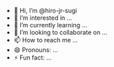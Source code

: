 - 👋 Hi, I’m @hiro-jr-sugi
- 👀 I’m interested in ...
- 🌱 I’m currently learning ...
- 💞️ I’m looking to collaborate on ...
- 📫 How to reach me ...
- 😄 Pronouns: ...
- ⚡ Fun fact: ...

<!---
hiro-jr-sugi/hiro-jr-sugi is a ✨ special ✨ repository because its `README.md` (this file) appears on your GitHub profile.
You can click the Preview link to take a look at your changes.
--->
